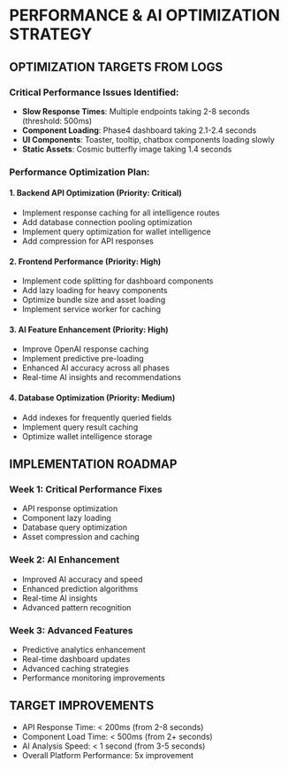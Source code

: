 # PERFORMANCE & AI OPTIMIZATION STRATEGY

## OPTIMIZATION TARGETS FROM LOGS

### Critical Performance Issues Identified:
- **Slow Response Times**: Multiple endpoints taking 2-8 seconds (threshold: 500ms)
- **Component Loading**: Phase4 dashboard taking 2.1-2.4 seconds
- **UI Components**: Toaster, tooltip, chatbox components loading slowly
- **Static Assets**: Cosmic butterfly image taking 1.4 seconds

### Performance Optimization Plan:

#### 1. **Backend API Optimization** (Priority: Critical)
- Implement response caching for all intelligence routes
- Add database connection pooling optimization
- Implement query optimization for wallet intelligence
- Add compression for API responses

#### 2. **Frontend Performance** (Priority: High)
- Implement code splitting for dashboard components
- Add lazy loading for heavy components
- Optimize bundle size and asset loading
- Implement service worker for caching

#### 3. **AI Feature Enhancement** (Priority: High)
- Improve OpenAI response caching
- Implement predictive pre-loading
- Enhanced AI accuracy across all phases
- Real-time AI insights and recommendations

#### 4. **Database Optimization** (Priority: Medium)
- Add indexes for frequently queried fields
- Implement query result caching
- Optimize wallet intelligence storage

## IMPLEMENTATION ROADMAP

### Week 1: Critical Performance Fixes
- API response optimization
- Component lazy loading
- Database query optimization
- Asset compression and caching

### Week 2: AI Enhancement
- Improved AI accuracy and speed
- Enhanced prediction algorithms
- Real-time AI insights
- Advanced pattern recognition

### Week 3: Advanced Features
- Predictive analytics enhancement
- Real-time dashboard updates
- Advanced caching strategies
- Performance monitoring improvements

## TARGET IMPROVEMENTS
- API Response Time: < 200ms (from 2-8 seconds)
- Component Load Time: < 500ms (from 2+ seconds)
- AI Analysis Speed: < 1 second (from 3-5 seconds)
- Overall Platform Performance: 5x improvement